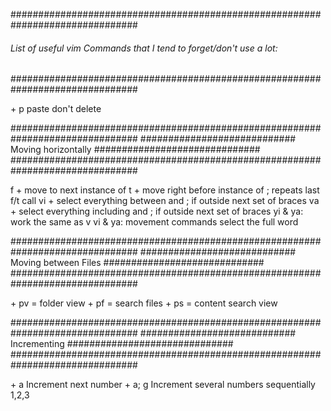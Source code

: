 
###############################################################################
###### List of useful vim Commands that I tend to forget/don't use a lot: ##### 
###############################################################################

<leader> + p paste don't delete

###############################################################################
############################ Moving horizontally ##############################
###############################################################################

f + <any key>    move to next instance of <any key> 
t + <any key>    move right before instance of <any key> 
;                repeats last f/t call
vi + <brace>     select everything between <openbrace> and <closebrace>; if outside next set of braces
va + <brace>     select everything including <openbrace> and <closebrace>; if outside next set of braces
yi & ya:         work the same as v
vi & ya:         movement commands select the full word 

###############################################################################
############################ Moving between Files #############################
###############################################################################

<Leader> + pv = folder view
<Leader> + pf = search files
<Leader> + ps = content search view

###############################################################################
############################ Incrementing ##############################
###############################################################################

<C> + a         Increment next number
<C> + a; g      Increment several numbers sequentially 1,2,3





